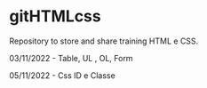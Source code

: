 # gitHTMLcss
Repository to store and share training HTML e CSS.

03/11/2022 - Table, UL , OL, Form

05/11/2022 - Css ID e Classe
